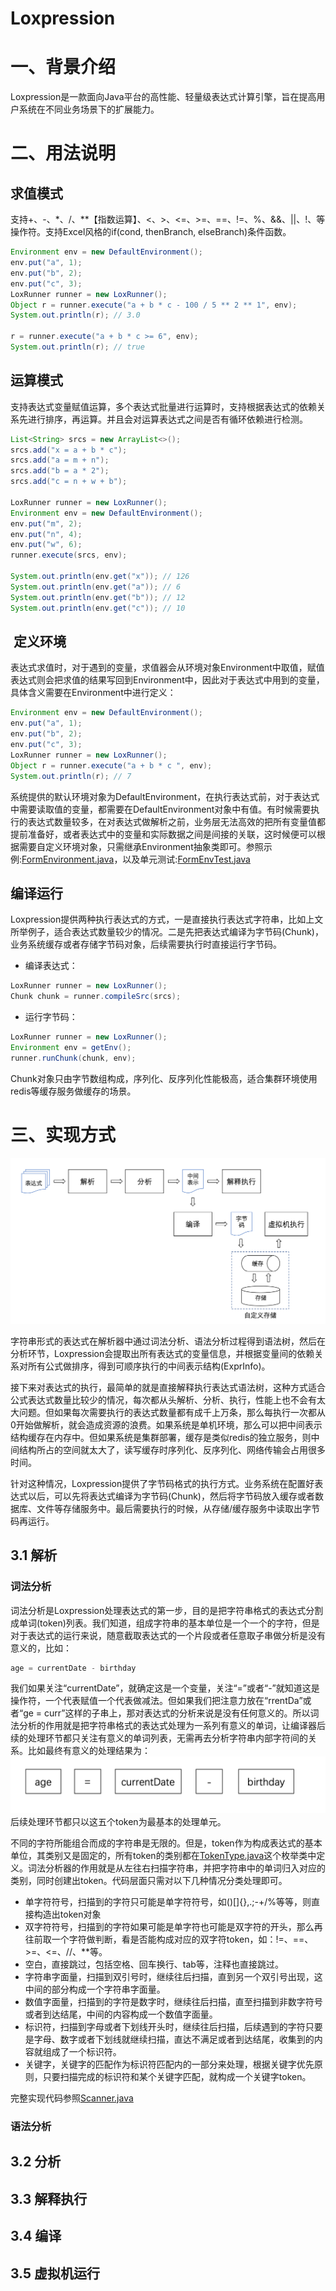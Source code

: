 # Loxpression
# 一、背景介绍
Loxpression是一款面向Java平台的高性能、轻量级表达式计算引擎，旨在提高用户系统在不同业务场景下的扩展能力。
# 二、用法说明
## 求值模式
支持+、-、*、/、**【指数运算】、<、>、<=、>=、==、!=、%、&&、||、!、等操作符。支持Excel风格的if(cond, thenBranch, elseBranch)条件函数。
```java
Environment env = new DefaultEnvironment();  
env.put("a", 1);
env.put("b", 2);
env.put("c", 3);
LoxRunner runner = new LoxRunner();
Object r = runner.execute("a + b * c - 100 / 5 ** 2 ** 1", env);
System.out.println(r); // 3.0
		
r = runner.execute("a + b * c >= 6", env);
System.out.println(r); // true
```
## 运算模式
支持表达式变量赋值运算，多个表达式批量进行运算时，支持根据表达式的依赖关系先进行排序，再运算。并且会对运算表达式之间是否有循环依赖进行检测。
```java
List<String> srcs = new ArrayList<>();
srcs.add("x = a + b * c");
srcs.add("a = m + n");
srcs.add("b = a * 2");
srcs.add("c = n + w + b");

LoxRunner runner = new LoxRunner();
Environment env = new DefaultEnvironment();
env.put("m", 2);
env.put("n", 4);
env.put("w", 6);
runner.execute(srcs, env);

System.out.println(env.get("x")); // 126
System.out.println(env.get("a")); // 6
System.out.println(env.get("b")); // 12
System.out.println(env.get("c")); // 10
```
##  定义环境
表达式求值时，对于遇到的变量，求值器会从环境对象Environment中取值，赋值表达式则会把求值的结果写回到Environment中，因此对于表达式中用到的变量，具体含义需要在Environment中进行定义：
```java
Environment env = new DefaultEnvironment();  
env.put("a", 1);
env.put("b", 2);
env.put("c", 3);
LoxRunner runner = new LoxRunner();
Object r = runner.execute("a + b * c ", env);
System.out.println(r); // 7
```
系统提供的默认环境对象为DefaultEnvironment，在执行表达式前，对于表达式中需要读取值的变量，都需要在DefaultEnvironment对象中有值。有时候需要执行的表达式数量较多，在对表达式做解析之前，业务层无法高效的把所有变量值都提前准备好，或者表达式中的变量和实际数据之间是间接的关联，这时候便可以根据需要自定义环境对象，只需继承Environment抽象类即可。参照示例:[FormEnvironment.java](src/test/java/com/loxpression/env/form/FormEnvironment.java)，以及单元测试:[FormEnvTest.java](src/test/java/com/loxpression/env/form/FormEnvTest.java)
## 编译运行
Loxpression提供两种执行表达式的方式，一是直接执行表达式字符串，比如上文所举例子，适合表达式数量较少的情况。二是先把表达式编译为字节码(Chunk)，业务系统缓存或者存储字节码对象，后续需要执行时直接运行字节码。
- 编译表达式：
```java
LoxRunner runner = new LoxRunner();
Chunk chunk = runner.compileSrc(srcs);
```
- 运行字节码：
```java
LoxRunner runner = new LoxRunner();
Environment env = getEnv();
runner.runChunk(chunk, env);
```
Chunk对象只由字节数组构成，序列化、反序列化性能极高，适合集群环境使用redis等缓存服务做缓存的场景。

# 三、实现方式
![整体流程](docs/images/all-steps.png)

字符串形式的表达式在解析器中通过词法分析、语法分析过程得到语法树，然后在分析环节，Loxpression会提取出所有表达式的变量信息，并根据变量间的依赖关系对所有公式做排序，得到可顺序执行的中间表示结构(ExprInfo)。

接下来对表达式的执行，最简单的就是直接解释执行表达式语法树，这种方式适合公式表达式数量比较少的情况，每次都从头解析、分析、执行，性能上也不会有太大问题。但如果每次需要执行的表达式数量都有成千上万条，那么每执行一次都从0开始做解析，就会造成资源的浪费。如果系统是单机环境，那么可以把中间表示结构缓存在内存中。但如果系统是集群部署，缓存是类似redis的独立服务，则中间结构所占的空间就太大了，读写缓存时序列化、反序列化、网络传输会占用很多时间。

针对这种情况，Loxpression提供了字节码格式的执行方式。业务系统在配置好表达式以后，可以先将表达式编译为字节码(Chunk)，然后将字节码放入缓存或者数据库、文件等存储服务中。最后需要执行的时候，从存储/缓存服务中读取出字节码再运行。
## 3.1 解析
### 词法分析
词法分析是Loxpression处理表达式的第一步，目的是把字符串格式的表达式分割成单词(token)列表。我们知道，组成字符串的基本单位是一个一个的字符，但是对于表达式的运行来说，随意截取表达式的一个片段或者任意取子串做分析是没有意义的，比如：
```java
age = currentDate - birthday
```
我们如果关注“currentDate”，就确定这是一个变量，关注“=”或者“-”就知道这是操作符，一个代表赋值一个代表做减法。但如果我们把注意力放在“rrentDa”或者“ge = curr”这样的子串上，那对表达式的分析来说是没有任何意义的。所以词法分析的作用就是把字符串格式的表达式处理为一系列有意义的单词，让编译器后续的处理环节都只关注有意义的单词列表，无需再去分析字符串内部字符间的关系。比如最终有意义的处理结果为：
![词法分析结果](docs/images/tokens.png)
后续处理环节都只以这五个token为最基本的处理单元。

不同的字符所能组合而成的字符串是无限的。但是，token作为构成表达式的基本单位，其类别又是固定的，所有token的类别都在[TokenType.java](src/main/java/com/loxpression/parser/TokenType.java)这个枚举类中定义。词法分析器的作用就是从左往右扫描字符串，并把字符串中的单词归入对应的类别，同时创建出token。代码层面只需对以下几种情况分类处理即可。
- 单字符符号，扫描到的字符只可能是单字符符号，如()[]{},.;-+/%等等，则直接构造出token对象
- 双字符符号，扫描到的字符如果可能是单字符也可能是双字符的开头，那么再往前取一个字符做判断，看是否能构成对应的双字符token，如：!=、==、>=、<=、//、**等。
- 空白，直接跳过，包括空格、回车换行、tab等，注释也直接跳过。
- 字符串字面量，扫描到双引号时，继续往后扫描，直到另一个双引号出现，这中间的部分构成一个字符串字面量。
- 数值字面量，扫描到的字符是数字时，继续往后扫描，直至扫描到非数字符号或者到达结尾，中间的内容构成一个数值字面量。
- 标识符，扫描到字母或者下划线开头时，继续往后扫描，后续遇到的字符只要是字母、数字或者下划线就继续扫描，直达不满足或者到达结尾，收集到的内容就组成了一个标识符。
- 关键字，关键字的匹配作为标识符匹配内的一部分来处理，根据关键字优先原则，只要扫描完成的标识符和某个关键字匹配，就构成一个关键字token。
  
完整实现代码参照[Scanner.java](src/main/java/com/loxpression/parser/Scanner.java)

### 语法分析

## 3.2 分析

## 3.3 解释执行

## 3.4 编译

## 3.5 虚拟机运行
